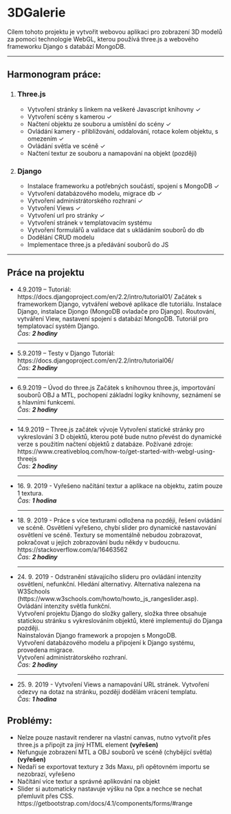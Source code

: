 # 3DGalerie
<p>
  Cílem tohoto projektu je vytvořit webovou aplikaci pro zobrazení 3D modelů za pomoci technologie WebGL, kterou používá three.js a webového frameworku Django s databází MongoDB.
</p>
<hr>
<h2>Harmonogram práce:</h2>
<ol>
  <li><h3>Three.js</h3>
  <ul>
    	<li>Vytvoření stránky s linkem na veškeré Javascript knihovny ✓</li>
      <li>Vytvoření scény s kamerou ✓</li>
      <li>Načtení objektu ze souboru a umístění do scény ✓</li>
      <li>Ovládání kamery - přibližování, oddalování, rotace kolem objektu, s omezením ✓</li>
      <li>Ovládání světla ve scéně ✓</li>
      <li>Načtení textur ze souboru a namapování na objekt (později)</li>
  </ul>
  </li>
  <li><h3>Django</h3><ul>
      <li>Instalace frameworku a potřebných součástí, spojení s MongoDB ✓</li>
      <li>Vytvoření databázového modelu, migrace db ✓</li>
      <li>Vytvoření administrátorského rozhraní ✓</li>
      <li>Vytvoření Views ✓</li>
      <li>Vytvoření url pro stránky ✓</li>
      <li>Vytvoření stránek v templatovacím systému</li>
      <li>Vytvoření formulářů a validace dat s ukládáním souborů do db</li>
      <li>Dodělání CRUD modelu</li>
      <li>Implementace three.js a předávání souborů do JS</li>
    </ul>
  </li>
</ol>
<hr>
<h2>Práce na projektu</h2>
<ul>
<li>4.9.2019 – Tutoriál: https://docs.djangoproject.com/en/2.2/intro/tutorial01/ 
Začátek s frameworkem Django, vytváření webové aplikace dle tutoriálu. Instalace Django, instalace Djongo (MongoDB ovladače pro Django). Routování, vytváření View, nastavení spojení s databází MongoDB. Tutoriál pro templatovací systém Django.<br> <i>Čas: <b>2 hodiny</b></i></li>
<hr>
<li>5.9.2019 – Testy v Django
  Tutoriál: https://docs.djangoproject.com/en/2.2/intro/tutorial06/<br> <i>Čas: <b>2 hodiny</b></i></li>
<hr>
<li>6.9.2019 – Úvod do three.js
Začátek s knihovnou three.js, importování souborů OBJ a MTL, pochopení základní logiky knihovny, seznámení se s hlavními funkcemi. <br><i>Čas: <b>2 hodiny</b></i></li>
<hr>
<li>14.9.2019 – Three.js začátek vývoje
Vytvoření statické stránky pro vykreslování 3 D objektů, kterou poté bude nutno převést do dynamické verze s použitím načtení objektů z databáze. 
Požívané zdroje: https://www.creativebloq.com/how-to/get-started-with-webgl-using-threejs <br><i>Čas: <b>2 hodiny</b></i></li>
<hr>
<li>16. 9. 2019 - Vyřešeno načítání textur a aplikace na objektu, zatím pouze 1 textura. <br><i>Čas: <b>1 hodina</b></i></li>
<hr>
<li>18. 9. 2019 - Práce s více texturami odložena na později, řešení ovládání ve scéně. Osvětlení vyřešeno, chybí slider pro dynamické nastavování osvětlení ve scéně. Textury se momentálně nebudou zobrazovat, pokračovat u jejich zobrazování budu někdy v budoucnu. https://stackoverflow.com/a/16463562<br><i>Čas: <b>2 hodiny</b></i></li>
  <hr>
  <li>24. 9. 2019 - Odstranění stávajícího slideru pro ovládání intenzity osvětlení, nefunkční. Hledání alternativy. Alternativa nalezena na W3Schools (https://www.w3schools.com/howto/howto_js_rangeslider.asp). Ovládání intenzity světla funkční.<br>Vytvoření projektu Django do složky gallery, složka three obsahuje statickou stránku s vykreslováním objektů, které implementuji do Djanga později.<br>Nainstalován Django framework a propojen s MongoDB.<br>Vytvoření databázového modelu a připojení k Django systému, provedena migrace.<br>Vytvoření administrátorského rozhraní. <br> <i>Čas: <b>2 hodiny</b></i></li>
  <hr>
  <li>25. 9. 2019 - Vytvoření Views a namapování URL stránek. Vytvoření odezvy na dotaz na stránku, později dodělám vrácení templatu. <br> <i>Čas: <b>1 hodina</b></i></li>
</ul>

<h2>Problémy: </h2>
<ul>
  <li>Nelze pouze nastavit renderer na vlastní canvas, nutno vytvořit přes three.js a připojit za jiný HTML element <b>(vyřešen)</b></li>
  <li>Nefunguje zobrazení MTL a OBJ souborů ve scéně (chybějící světla) <b>(vyřešen)</b></li>
  <li>Nedaří se exportovat textury z 3ds Maxu, při opětovném importu se nezobrazí, vyřešeno </li>
  <li>Načítání více textur a správné aplikování na objekt</li>
  <li>Slider si automaticky nastavuje výšku na 0px a nechce se nechat přemluvit přes CSS. https://getbootstrap.com/docs/4.1/components/forms/#range</li>
</ul>